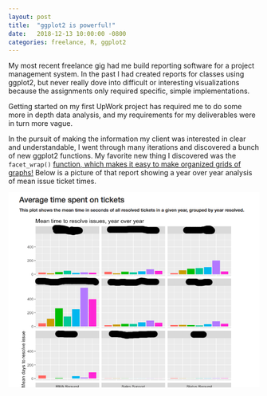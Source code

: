 ```yaml
---
layout: post
title:  "ggplot2 is powerful!"
date:   2018-12-13 10:00:00 -0800
categories: freelance, R, ggplot2
---
```


My most recent freelance gig had me build reporting software for a project management system. In the past I had created reports for classes using ggplot2, but never really dove into difficult or interesting visualizations because the assignments only required specific, simple implementations.

Getting started on my first UpWork project has required me to do some more in depth data analysis, and my requirements for my deliverables were in turn more vague.

In the pursuit of making the information my client was interested in clear and understandable, I went through many iterations and discovered a bunch of new ggplot2 functions. My favorite new thing I discovered was the `facet_wrap()` [function, which makes it easy to make organized grids of graphs!](https://plot.ly/ggplot2/facet_wrap/) Below is a picture of that report showing a year over year analysis of mean issue ticket times.

![YoYAnalysis](/assets/UpworkYoYAnalysis.png)
